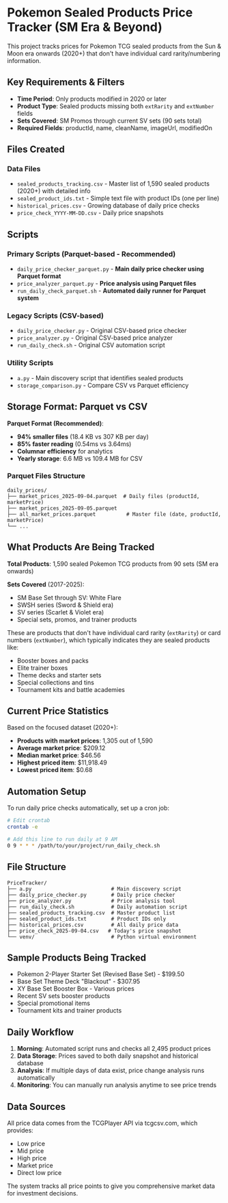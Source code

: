 # Pokemon Sealed Products Price Tracker (SM Era & Beyond)

This project tracks prices for Pokemon TCG sealed products from the Sun & Moon era onwards (2020+) that don't have individual card rarity/numbering information.

## Key Requirements & Filters

- **Time Period**: Only products modified in 2020 or later
- **Product Type**: Sealed products missing both `extRarity` and `extNumber` fields
- **Sets Covered**: SM Promos through current SV sets (90 sets total)
- **Required Fields**: productId, name, cleanName, imageUrl, modifiedOn

## Files Created

### Data Files
- `sealed_products_tracking.csv` - Master list of 1,590 sealed products (2020+) with detailed info
- `sealed_product_ids.txt` - Simple text file with product IDs (one per line)
- `historical_prices.csv` - Growing database of daily price checks
- `price_check_YYYY-MM-DD.csv` - Daily price snapshots

## Scripts

### Primary Scripts (Parquet-based - Recommended)
- `daily_price_checker_parquet.py` - **Main daily price checker using Parquet format**
- `price_analyzer_parquet.py` - **Price analysis using Parquet files**
- `run_daily_check_parquet.sh` - **Automated daily runner for Parquet system**

### Legacy Scripts (CSV-based)
- `daily_price_checker.py` - Original CSV-based price checker
- `price_analyzer.py` - Original CSV-based price analyzer
- `run_daily_check.sh` - Original CSV automation script

### Utility Scripts
- `a.py` - Main discovery script that identifies sealed products
- `storage_comparison.py` - Compare CSV vs Parquet efficiency

## Storage Format: Parquet vs CSV

**Parquet Format (Recommended)**:
- **94% smaller files** (18.4 KB vs 307 KB per day)
- **85% faster reading** (0.54ms vs 3.64ms)
- **Columnar efficiency** for analytics
- **Yearly storage**: 6.6 MB vs 109.4 MB for CSV

### Parquet Files Structure
```
daily_prices/
├── market_prices_2025-09-04.parquet  # Daily files (productId, marketPrice)
├── market_prices_2025-09-05.parquet
├── all_market_prices.parquet          # Master file (date, productId, marketPrice)
└── ...
```

## What Products Are Being Tracked

**Total Products**: 1,590 sealed Pokemon TCG products from 90 sets (SM era onwards)

**Sets Covered** (2017-2025):
- SM Base Set through SV: White Flare
- SWSH series (Sword & Shield era)
- SV series (Scarlet & Violet era)
- Special sets, promos, and trainer products

These are products that don't have individual card rarity (`extRarity`) or card numbers (`extNumber`), which typically indicates they are sealed products like:
- Booster boxes and packs
- Elite trainer boxes
- Theme decks and starter sets
- Special collections and tins
- Tournament kits and battle academies

## Current Price Statistics

Based on the focused dataset (2020+):
- **Products with market prices**: 1,305 out of 1,590
- **Average market price**: $209.12
- **Median market price**: $46.56
- **Highest priced item**: $11,918.49
- **Lowest priced item**: $0.68

## Automation Setup

To run daily price checks automatically, set up a cron job:

```bash
# Edit crontab
crontab -e

# Add this line to run daily at 9 AM
0 9 * * * /path/to/your/project/run_daily_check.sh
```

## File Structure

```
PriceTracker/
├── a.py                          # Main discovery script
├── daily_price_checker.py        # Daily price checker
├── price_analyzer.py             # Price analysis tool
├── run_daily_check.sh            # Daily automation script
├── sealed_products_tracking.csv  # Master product list
├── sealed_product_ids.txt        # Product IDs only
├── historical_prices.csv         # All daily price data
├── price_check_2025-09-04.csv   # Today's price snapshot
└── venv/                         # Python virtual environment
```

## Sample Products Being Tracked

- Pokemon 2-Player Starter Set (Revised Base Set) - $199.50
- Base Set Theme Deck "Blackout" - $307.95
- XY Base Set Booster Box - Various prices
- Recent SV sets booster products
- Special promotional items
- Tournament kits and trainer products

## Daily Workflow

1. **Morning**: Automated script runs and checks all 2,495 product prices
2. **Data Storage**: Prices saved to both daily snapshot and historical database
3. **Analysis**: If multiple days of data exist, price change analysis runs automatically
4. **Monitoring**: You can manually run analysis anytime to see price trends

## Data Sources

All price data comes from the TCGPlayer API via tcgcsv.com, which provides:
- Low price
- Mid price  
- High price
- Market price
- Direct low price

The system tracks all price points to give you comprehensive market data for investment decisions.
